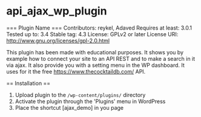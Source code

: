 # api_ajax_wp_plugin
=== Plugin Name ===
Contributors: reykel, Adaved
Requires at least: 3.0.1
Tested up to: 3.4
Stable tag: 4.3
License: GPLv2 or later
License URI: http://www.gnu.org/licenses/gpl-2.0.html

This plugin has been made with educational purposes. It shows you by example how to connect your site to an API REST and to make a search in it via ajax. It also provide you with a setting menu in the WP dashboard. It uses for it the free https://www.thecocktaildb.com/ API.

== Installation ==

1. Upload plugin to the `/wp-content/plugins/` directory
2. Activate the plugin through the 'Plugins' menu in WordPress
3. Place the shortcut [ajax_demo] in you page
